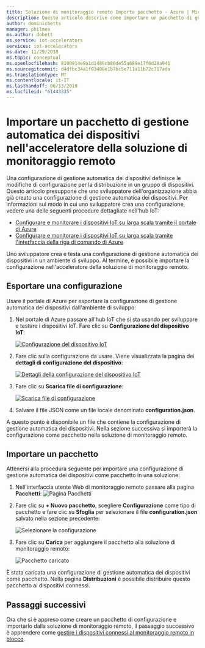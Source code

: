 ```yaml
---
title: Soluzione di monitoraggio remoto Importa pacchetto - Azure | Microsoft Docs
description: Questo articolo descrive come importare un pacchetto di gestione automatica dei dispositivi nell'acceleratore della soluzione di monitoraggio remoto
author: dominicbetts
manager: philmea
ms.author: dobett
ms.service: iot-accelerators
services: iot-accelerators
ms.date: 11/29/2018
ms.topic: conceptual
ms.openlocfilehash: 8100914e9a1d1489cb80de55a689e17f6d28a941
ms.sourcegitcommit: d4dfbc34a1f03488e1b7bc5e711a11b72c717ada
ms.translationtype: MT
ms.contentlocale: it-IT
ms.lasthandoff: 06/13/2019
ms.locfileid: "61443335"
---
```

# <a name="import-an-automatic-device-management-package-into-your-remote-monitoring-solution-accelerator"></a>Importare un pacchetto di gestione automatica dei dispositivi nell'acceleratore della soluzione di monitoraggio remoto

Una configurazione di gestione automatica dei dispositivi definisce le modifiche di configurazione per la distribuzione in un gruppo di dispositivi. Questo articolo presuppone che uno sviluppatore dell'organizzazione abbia già creato una configurazione di gestione automatica dei dispositivi. Per informazioni sul modo in cui uno sviluppatore crea una configurazione, vedere una delle seguenti procedure dettagliate nell'hub IoT:

- [Configurare e monitorare i dispositivi IoT su larga scala tramite il portale di Azure](../iot-hub/iot-hub-auto-device-config.md)
- [Configurare e monitorare i dispositivi IoT su larga scala tramite l'interfaccia della riga di comando di Azure](../iot-hub/iot-hub-auto-device-config-cli.md)

Uno sviluppatore crea e testa una configurazione di gestione automatica dei dispositivi in un ambiente di sviluppo. Al termine, è possibile importare la configurazione nell'acceleratore della soluzione di monitoraggio remoto.

## <a name="export-a-configuration"></a>Esportare una configurazione

Usare il portale di Azure per esportare la configurazione di gestione automatica dei dispositivi dall'ambiente di sviluppo:

1. Nel portale di Azure passare all'hub IoT che si sta usando per sviluppare e testare i dispositivi IoT. Fare clic su **Configurazione del dispositivo IoT**:

    [![Configurazione del dispositivo IoT](./media/iot-accelerators-remote-monitoring-import-adm-package/deviceconfiguration-inline.png)](./media/iot-accelerators-remote-monitoring-import-adm-package/deviceconfiguration-expanded.png#lightbox)

1. Fare clic sulla configurazione da usare. Viene visualizzata la pagina dei **dettagli di configurazione del dispositivo**:

    [![Dettagli della configurazione del dispositivo IoT](./media/iot-accelerators-remote-monitoring-import-adm-package/configuration-details-inline.png)](./media/iot-accelerators-remote-monitoring-import-adm-package/configuration-details-expanded.png#lightbox)
1. Fare clic su **Scarica file di configurazione**:

    [![Scarica file di configurazione](./media/iot-accelerators-remote-monitoring-import-adm-package/download-inline.png)](./media/iot-accelerators-remote-monitoring-import-adm-package/download-expanded.png#lightbox)

1. Salvare il file JSON come un file locale denominato **configuration.json**.

A questo punto è disponibile un file che contiene la configurazione di gestione automatica dei dispositivi. Nella sezione successiva si importerà la configurazione come pacchetto nella soluzione di monitoraggio remoto.

## <a name="import-a-package"></a>Importare un pacchetto

Attenersi alla procedura seguente per importare una configurazione di gestione automatica dei dispositivi come pacchetto in una soluzione:

1. Nell'interfaccia utente Web di monitoraggio remoto passare alla pagina **Pacchetti**:  ![Pagina Pacchetti](media/iot-accelerators-remote-monitoring-import-adm-package/packagepage.png)

1. Fare clic su **+ Nuovo pacchetto**, scegliere **Configurazione** come tipo di pacchetto e fare clic su **Sfoglia** per selezionare il file **configuration.json** salvato nella sezione precedente:

    ![Selezionare la configurazione](media/iot-accelerators-remote-monitoring-import-adm-package/uploadpackage.png)

1. Fare clic su **Carica** per aggiungere il pacchetto alla soluzione di monitoraggio remoto:

    ![Pacchetto caricato](media/iot-accelerators-remote-monitoring-import-adm-package/uploadedpackage.png)

È stata caricata una configurazione di gestione automatica dei dispositivi come pacchetto. Nella pagina **Distribuzioni** è possibile distribuire questo pacchetto ai dispositivi connessi.

## <a name="next-steps"></a>Passaggi successivi

Ora che si è appreso come creare un pacchetto di configurazione e importarlo dalla soluzione di monitoraggio remoto, il passaggio successivo è apprendere come [gestire i dispositivi connessi al monitoraggio remoto in blocco](iot-accelerators-remote-monitoring-bulk-configuration-update.md).
